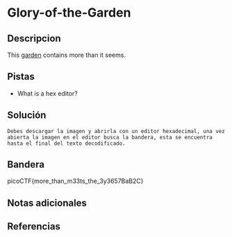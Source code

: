 # Glory-of-the-Garden

## Descripcion
This [garden](https://jupiter.challenges.picoctf.org/static/43c4743b3946f427e883f6b286f47467/garden.jpg) contains more than it seems.

## Pistas
- What is a hex editor?

## Solución

```
Debes descargar la imagen y abrirla con un editor hexadecimal, una vez abierta la imagen en el editor busca la bandera, esta se encuentra hasta el final del texto decodificado.
```

## Bandera
picoCTF{more_than_m33ts_the_3y3657BaB2C}

## Notas adicionales

## Referencias